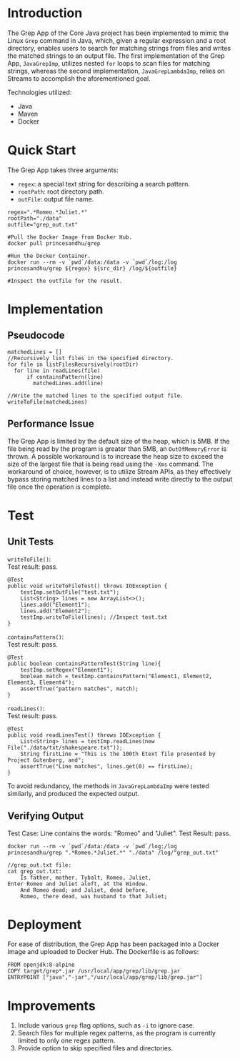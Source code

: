# Introduction
The Grep App of the Core Java project has been implemented to mimic the Linux `Grep` command in Java, which, given a regular expression and a root directory, enables users to search for matching strings from files and writes the matched strings to an output file. The first implementation of the Grep App, `JavaGrepImp`, utilizes nested `for` loops to scan files for matching strings, whereas the second implementation, `JavaGrepLambdaImp`, relies on Streams to accomplish the aforementioned goal. 

Technologies utilized:

- Java
- Maven
- Docker

# Quick Start

The Grep App takes three arguments:
- `regex`: a special text string for describing a search pattern.
- `rootPath`: root directory path.
- `outFile`: output file name.

```
regex=".*Romeo.*Juliet.*"
rootPath="./data"
outfile="grep_out.txt"

#Pull the Docker Image from Docker Hub.
docker pull princesandhu/grep

#Run the Docker Container.
docker run --rm -v `pwd`/data:/data -v `pwd`/log:/log princesandhu/grep ${regex} ${src_dir} /log/${outfile}

#Inspect the outfile for the result.
```

# Implementation
## Pseudocode
```
matchedLines = []
//Recursively list files in the specified directory.
for file in listFilesRecursively(rootDir)
  for line in readLines(file)
      if containsPattern(line)
        matchedLines.add(line)

//Write the matched lines to the specified output file.
writeToFile(matchedLines)
```

## Performance Issue
The Grep App is limited by the default size of the heap, which is 5MB. If the file being read by the program is greater than 5MB, an `OutOfMemoryError` is thrown. A possible workaround is to increase the heap size to exceed the size of the largest file that is being read using the `-Xms` command. The workaround of choice, however, is to utilize Stream APIs, as they effectively bypass storing matched lines to a list and instead write directly to the output file once the operation is complete.

# Test
## Unit Tests

`writeToFile()`:\
Test result: pass.
```
@Test
public void writeToFileTest() throws IOException {
    testImp.setOutFile("test.txt");
    List<String> lines = new ArrayList<>();
    lines.add("Element1");
    lines.add("Element2");
    testImp.writeToFile(lines); //Inspect test.txt
}
```

`containsPattern()`:\
Test result: pass.
```
@Test
public boolean containsPatternTest(String line){
    testImp.setRegex("Element1");
    boolean match = testImp.containsPattern("Element1, Element2, Element3, Element4");
    assertTrue("pattern matches", match);
}
```

`readLines()`:\
Test result: pass.
```
@Test
public void readLinesTest() throws IOException {
    List<String> lines = testImp.readLines(new File("./data/txt/shakespeare.txt"));
    String firstLine = "This is the 100th Etext file presented by Project Gutenberg, and";
    assertTrue("Line matches", lines.get(0) == firstLine);
}
```

To avoid redundancy, the methods in `JavaGrepLambdaImp` were tested similarly, and produced the expected output.

## Verifying Output

Test Case: Line contains the words: "Romeo" and "Juliet".
Test Result: pass.
```
docker run --rm -v `pwd`/data:/data -v `pwd`/log:/log princesandhu/grep ".*Romeo.*Juliet.*" "./data" /log/"grep_out.txt"

//grep_out.txt file:
cat grep_out.txt:
    Is father, mother, Tybalt, Romeo, Juliet,
Enter Romeo and Juliet aloft, at the Window.
    And Romeo dead; and Juliet, dead before,
    Romeo, there dead, was husband to that Juliet;
```


# Deployment
For ease of distribution, the Grep App has been packaged into a Docker Image and uploaded to Docker Hub. The Dockerfile is as follows:
```
FROM openjdk:8-alpine
COPY target/grep*.jar /usr/local/app/grep/lib/grep.jar
ENTRYPOINT ["java","-jar","/usr/local/app/grep/lib/grep.jar"]
```

# Improvements
1. Include various `grep` flag options, such as `-i` to ignore case.
2. Search files for multiple regex patterns, as the program is currently limited to only one regex pattern.
3. Provide option to skip specified files and directories.
